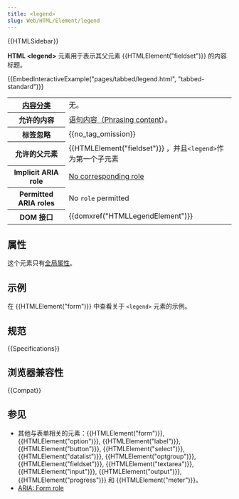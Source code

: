 ```yaml
---
title: <legend>
slug: Web/HTML/Element/legend
---
```


{{HTMLSidebar}}

**HTML \<legend>** 元素用于表示其父元素 {{HTMLElement("fieldset")}} 的内容标题。

{{EmbedInteractiveExample("pages/tabbed/legend.html", "tabbed-standard")}}

<table class="properties">
 <tbody>
  <tr>
   <th scope="row"><a href="/zh-CN/docs/HTML/Content_categories">内容分类</a></th>
   <td>无。</td>
  </tr>
  <tr>
   <th scope="row">允许的内容</th>
   <td><a href="/zh-CN/docs/Web/Guide/HTML/Content_categories#Phrasing_content">语句内容（Phrasing content</a>）。</td>
  </tr>
  <tr>
   <th scope="row">标签忽略</th>
   <td>{{no_tag_omission}}</td>
  </tr>
  <tr>
   <th scope="row">允许的父元素</th>
   <td>{{HTMLElement("fieldset")}} ，并且<code>&lt;legend&gt;</code>作为第一个子元素</td>
  </tr>
  <tr>
   <th scope="row">Implicit ARIA role</th>
   <td><a href="https://www.w3.org/TR/html-aria/#dfn-no-corresponding-role">No corresponding role</a></td>
  </tr>
  <tr>
   <th scope="row">Permitted ARIA roles</th>
   <td>No <code>role</code> permitted</td>
  </tr>
  <tr>
   <th scope="row">DOM 接口</th>
   <td>{{domxref("HTMLLegendElement")}}</td>
  </tr>
 </tbody>
</table>

## 属性

这个元素只有[全局属性](/zh-CN/docs/Web/HTML/Global_attributes)。

## 示例

在 {{HTMLElement("form")}} 中查看关于 `<legend>` 元素的示例。

## 规范

{{Specifications}}

## 浏览器兼容性

{{Compat}}

## 参见

- 其他与表单相关的元素：{{HTMLElement("form")}}, {{HTMLElement("option")}}, {{HTMLElement("label")}}, {{HTMLElement("button")}}, {{HTMLElement("select")}}, {{HTMLElement("datalist")}}, {{HTMLElement("optgroup")}}, {{HTMLElement("fieldset")}}, {{HTMLElement("textarea")}}, {{HTMLElement("input")}}, {{HTMLElement("output")}}, {{HTMLElement("progress")}} 和 {{HTMLElement("meter")}}。
- [ARIA: Form role](/zh-CN/docs/Web/Accessibility/ARIA/Roles/Form_Role)
